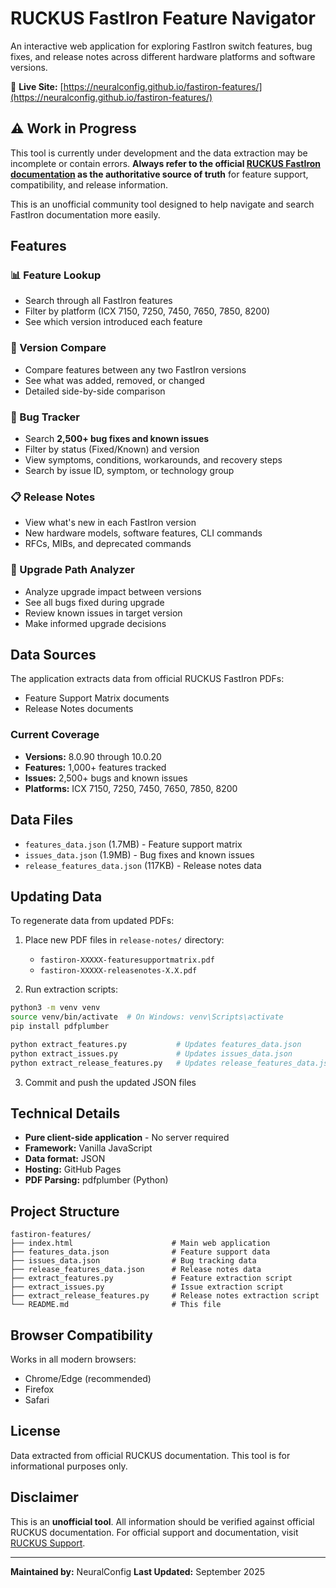 # RUCKUS FastIron Feature Navigator

An interactive web application for exploring FastIron switch features, bug fixes, and release notes across different hardware platforms and software versions.

🔗 **Live Site:** [https://neuralconfig.github.io/fastiron-features/](https://neuralconfig.github.io/fastiron-features/)

## ⚠️ Work in Progress

This tool is currently under development and the data extraction may be incomplete or contain errors. **Always refer to the official [RUCKUS FastIron documentation](https://support.ruckuswireless.com/) as the authoritative source of truth** for feature support, compatibility, and release information.

This is an unofficial community tool designed to help navigate and search FastIron documentation more easily.

## Features

### 📊 Feature Lookup
- Search through all FastIron features
- Filter by platform (ICX 7150, 7250, 7450, 7650, 7850, 8200)
- See which version introduced each feature

### 🔄 Version Compare
- Compare features between any two FastIron versions
- See what was added, removed, or changed
- Detailed side-by-side comparison

### 🐛 Bug Tracker
- Search **2,500+ bug fixes and known issues**
- Filter by status (Fixed/Known) and version
- View symptoms, conditions, workarounds, and recovery steps
- Search by issue ID, symptom, or technology group

### 📋 Release Notes
- View what's new in each FastIron version
- New hardware models, software features, CLI commands
- RFCs, MIBs, and deprecated commands

### 🔄 Upgrade Path Analyzer
- Analyze upgrade impact between versions
- See all bugs fixed during upgrade
- Review known issues in target version
- Make informed upgrade decisions

## Data Sources

The application extracts data from official RUCKUS FastIron PDFs:
- Feature Support Matrix documents
- Release Notes documents

### Current Coverage
- **Versions:** 8.0.90 through 10.0.20
- **Features:** 1,000+ features tracked
- **Issues:** 2,500+ bugs and known issues
- **Platforms:** ICX 7150, 7250, 7450, 7650, 7850, 8200

## Data Files

- `features_data.json` (1.7MB) - Feature support matrix
- `issues_data.json` (1.9MB) - Bug fixes and known issues
- `release_features_data.json` (117KB) - Release notes data

## Updating Data

To regenerate data from updated PDFs:

1. Place new PDF files in `release-notes/` directory:
   - `fastiron-XXXXX-featuresupportmatrix.pdf`
   - `fastiron-XXXXX-releasenotes-X.X.pdf`

2. Run extraction scripts:
```bash
python3 -m venv venv
source venv/bin/activate  # On Windows: venv\Scripts\activate
pip install pdfplumber

python extract_features.py           # Updates features_data.json
python extract_issues.py             # Updates issues_data.json
python extract_release_features.py   # Updates release_features_data.json
```

3. Commit and push the updated JSON files

## Technical Details

- **Pure client-side application** - No server required
- **Framework:** Vanilla JavaScript
- **Data format:** JSON
- **Hosting:** GitHub Pages
- **PDF Parsing:** pdfplumber (Python)

## Project Structure

```
fastiron-features/
├── index.html                      # Main web application
├── features_data.json              # Feature support data
├── issues_data.json                # Bug tracking data
├── release_features_data.json      # Release notes data
├── extract_features.py             # Feature extraction script
├── extract_issues.py               # Issue extraction script
├── extract_release_features.py     # Release notes extraction script
└── README.md                       # This file
```

## Browser Compatibility

Works in all modern browsers:
- Chrome/Edge (recommended)
- Firefox
- Safari

## License

Data extracted from official RUCKUS documentation. This tool is for informational purposes only.

## Disclaimer

This is an **unofficial tool**. All information should be verified against official RUCKUS documentation. For official support and documentation, visit [RUCKUS Support](https://support.ruckuswireless.com/).

---

**Maintained by:** NeuralConfig
**Last Updated:** September 2025
